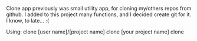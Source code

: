 Clone app previously was small utility app, for cloning my/others repos from github.
I added to this project many functions, and I decided create git for it. I know, to late... :(

Using:
clone [user name]/[project name]
clone [your project name]
clone
